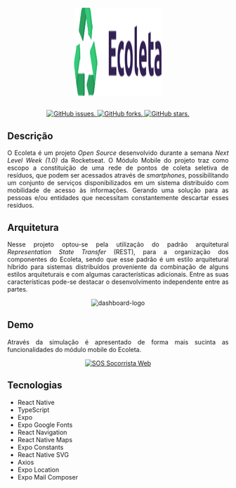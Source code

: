 <p align="center">
  <img src="https://raw.githubusercontent.com/jericgs/ecoleta-web/e89cd4dda744e8cc495416d78c2f5572aedc552b/src/assets/logo.svg" height="200" width="200" alt="dashboard-logo" />
</p>

##

<p align="center">
  <a href="https://github.com/jericgs/ecoleta-mobile/issues">
    <img src="https://img.shields.io/github/issues/jericgs/ecoleta-mobile?color=green" alt="GitHub issues." />
  </a>
  <a href="https://github.com/jericgs/ecoleta-mobile/network">
    <img src="https://img.shields.io/github/forks/jericgs/ecoleta-mobile?color=green" alt="GitHub forks." />
  </a>
  <a href="https://github.com/jericgs/ecoleta-mobile/stargazers">
    <img src="https://img.shields.io/github/stars/jericgs/ecoleta-mobile?color=green" alt="GitHub stars." />
  </a>
</p>

## Descrição

<p align="justify">O Ecoleta é um projeto <i>Open Source</i> desenvolvido durante a semana <i>Next Level Week (1.0)</i> da Rocketseat. O Módulo Mobile do projeto traz como escopo a constituição de uma rede de pontos de coleta seletiva de resíduos, que podem ser acessados através de <i>smartphones</i>, possibilitando um conjunto de serviços disponibilizados em um sistema distribuído com mobilidade de acesso às informações. Gerando uma solução para as pessoas e/ou entidades que necessitam constantemente descartar esses resíduos.</p>

## Arquitetura

<p align="justify">Nesse projeto optou-se pela utilização do padrão arquitetural <i>Representation State Transfer</i> (REST), para a organização dos componentes do Ecoleta, sendo que esse padrão é um estilo arquitetural híbrido para sistemas distribuídos proveniente da combinação de alguns estilos arquiteturais e com algumas características adicionais. Entre as suas características pode-se destacar o desenvolvimento independente entre as partes.</p>

<p align="center">

<img src="https://docs.google.com/uc?id=1zUwwP2QyaI3zBBNsZzZRTgZnaMTiy_L2" height="132" width="580" alt="dashboard-logo" />

</p>

## Demo
<p align="justify">Através da simulação é apresentado de forma mais sucinta as funcionalidades do módulo mobile do Ecoleta.</p>

<p align="center">
<a href="https://youtu.be/WP-2Kc3Cc_8"><img src="http://img.youtube.com/vi/WP-2Kc3Cc_8/0.jpg" height="338" width="504" alt="SOS Socorrista Web" /></a>
</p>

## Tecnologias
- React Native
- TypeScript
- Expo
- Expo Google Fonts
- React Navigation
- React Native Maps
- Expo Constants
- React Native SVG
- Axios
- Expo Location
- Expo Mail Composer
